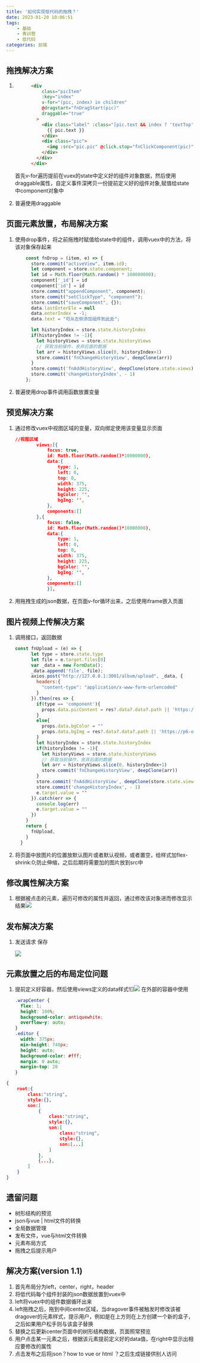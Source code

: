 ```yaml
---
title: '如何实现低代码的拖拽？'
date: 2023-01-20 10:06:51
tags: 
    - 基础
    - 青训营
    - 低代码
categories: 前端
---
```


## 拖拽解决方案

1. ```html
         <div
             class="picItem"
             :key="index"
             v-for="(pic, index) in children"
             @dragstart="fnDragStart(pic)"
             draggable="true"
           >
             <div class="label" :class="[pic.text && index ? 'textTop' : '']">
               {{ pic.text }}
             </div>
             <div class="pic">
               <img :src="pic.pic" @click.stop="fnClickComponent(pic)" />
             </div>
           </div>
         </div>
   ```

   首先v-for遍历提前在vuex的state中定义好的组件对象数据，然后使用draggable属性，自定义事件深拷贝一份提前定义好的组件对象,赋值给state中component对象中
2. 普遍使用draggable

## 页面元素放置，布局解决方案

1. 使用drop事件，将之前拖拽时赋值给state中的组件，调用vuex中的方法，将该对象保存起来

   ```javascript
       const fnDrop = (item, e) => {
         store.commit("activeView", item.id);
         let component = store.state.component;
         let id = Math.floor(Math.random() * 100000000);
         component['_id'] = id
         component['id'] = id
         store.commit("appendComponent", component);
         store.commit("setClickType", "component");
         store.commit("saveComponent", {});
         data.lastEnterEle = null
         data.enterIndex = -1;
         data.text = "可从左侧添加组件到此处";

         let historyIndex = store.state.historyIndex
         if(historyIndex != -1){
           let historyViews = store.state.historyViews
           // 获取当前操作，舍弃后面的数据
           let arr = historyViews.slice(0, historyIndex+1)
           store.commit('fnChangeHistoryView', deepClone(arr))
         }
         store.commit('fnAddHistoryView', deepClone(store.state.views))
         store.commit('changeHistoryIndex', - 1)
       };
   ```
2. 普遍使用drop事件调用函数放置变量

## 预览解决方案

1. 通过修改vuex中视图区域的变量，双向绑定使用该变量显示页面

   ```json
   //视图区域
           views:[{
               focus: true,
               id: Math.floor(Math.random()*10000000),
               data:{
                   type: 1,
                   left: 0,
                   top: 0,
                   width: 375,
                   height: 225,
                   bgColor: '',
                   bgImg: '',
               },
               components:[]
           },{
               focus: false,
               id: Math.floor(Math.random()*10000000),
               data:{
                   type: 1,
                   left: 0,
                   top: 0,
                   width: 375,
                   height: 225,
                   bgColor: '',
                   bgImg: '',
               },
               components:[]
               }],
   ```
2. 用拖拽生成的json数据，在页面v-for循环出来，之后使用iframe嵌入页面

## 图片视频上传解决方案

1. 调用接口，返回数据

   ```javascript
   const fnUpload = (e) => {
         let type = store.state.type
         let file = e.target.files[0]
         var _data = new FormData();
         _data.append('file', file);
         axios.post("http://127.0.0.1:3001/album/upload", _data, {
           headers:{
             "content-type": "application/x-www-form-urlencoded"
           }
         }).then(res => {
           if(type == 'component'){
             props.data.picContent = res?.data?.data?.path || 'https://p6-orange.byteorge.com/img/ad-tetris-site/brick_tpl_picture_0.png~noop.webp'
           }
           else{
             props.data.bgColor = ""
             props.data.bgImg = res?.data?.data?.path || 'https://p6-orange.byteorge.com/img/ad-tetris-site/brick_tpl_picture_0.png~noop.webp'
           }
           let historyIndex = store.state.historyIndex
           if(historyIndex != -1){
             let historyViews = store.state.historyViews
             // 获取当前操作，舍弃后面的数据
             let arr = historyViews.slice(0, historyIndex+1)
             store.commit('fnChangeHistoryView', deepClone(arr))
           }
           store.commit('fnAddHistoryView', deepClone(store.state.views))
           store.commit('changeHistoryIndex', - 1)
           e.target.value = ""
         }).catch(err => {
           console.log(err)
           e.target.value = ""
         })
       }
       return {
         fnUpload,
       }
     }
   ```
2. 将页面中放图片的位置放默认图片或者默认视频，或者置空，给样式加flex-shrink:0;防止伸缩，之后后期将需要加的图片放到src中

## 修改属性解决方案

1. 根据被点击的元素，遍历可修改的属性并返回，通过修改该对象进而修改显示结果![](file://C:\Personal\Documents/IkMarkdown/.assets/项目3解决方案.md250825.9080774.png)

## 发布解决方案

1. 发送请求 保存

   ![](file://C:\Personal\Documents/IkMarkdown/.assets/项目3解决方案.md251039.8216212.png)

## 元素放置之后的布局定位问题

1. 提前定义好容器，然后使用views定义的data样式![]![](file://C:\Personal\Documents/IkMarkdown/.assets/项目3解决方案.md249282.8298926.png)
   在外部的容器中使用

   ```css
   .wrapCenter {
     flex: 1;
     height: 100%;
     background-color: antiquewhite;
     overflow-y: auto;
   }
   .editor {
     width: 375px;
     min-height: 740px;
     height: auto;
     background-color: #fff;
     margin: 0 auto;
     margin-top: 20
   }
   ```

```json
{
    root:{
        class:"string",
        style:{},
        son:[
            {
                class:"string",
                style:{},
                son:[
                    class:"string",
                    style:{},
                    son:[...]
                ]
            },
            {...},
        ]  
    }
}
```

## 遗留问题

- 树形结构的预览
- json与vue | html文件的转换
- 全局数据管理
- 发布文件，vue与html文件转换
- 元素布局方式
- 拖拽之后提示用户

## 解决方案(version 1.1)

1. 首先布局分为left，center，right，header
2. 将低代码每个组件封装的json数据放置到vuex中
3. left将vuex中的组件数据循环出来
4. left拖拽之后，拖到中间center区域，当dragover事件被触发时修改该被dragover的元素样式，提示用户，例如是在上方则在上方创建一个新的盒子，之后如果用户松手则与该盒子替换
5. 替换之后更新center页面中的树形结构数据，页面照常预览
6. 用户点击某一元素之后，根据该元素提前定义好的data值，在right中显示出相应要修改的属性
7. 点击发布之后将json？how to vue or html ？之后生成链接供别人访问
